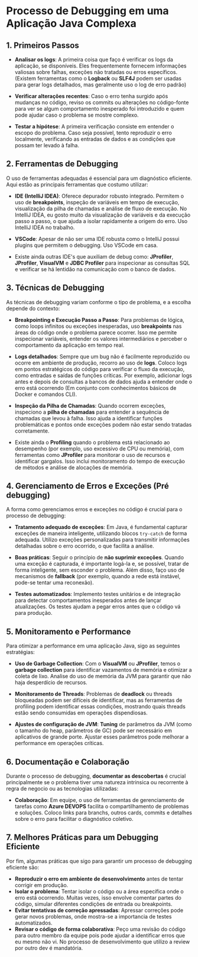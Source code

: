 # Processo de Debugging em uma Aplicação Java Complexa

## 1. Primeiros Passos

- **Analisar os logs**: A primeira coisa que faço é verificar os logs da aplicação, se disponíveis. Eles frequentemente fornecem informações valiosas sobre falhas, exceções não tratadas ou erros específicos. (Existem ferramentas como o **Logback** ou **SLF4J** podem ser usadas para gerar logs detalhados, mas geralmente uso o log de erro padrão)
  
- **Verificar alterações recentes**: Caso o erro tenha surgido após mudanças no código, reviso os commits ou alterações no código-fonte para ver se algum comportamento inesperado foi introduzido e quem pode ajudar caso o problema se mostre complexo.

- **Testar a hipótese**: A primeira verificação consiste em entender o escopo do problema. Caso seja possível, tento reproduzir o erro localmente, verificando as entradas de dados e as condições que possam ter levado à falha.

## 2. Ferramentas de Debugging
O uso de ferramentas adequadas é essencial para um diagnóstico eficiente. Aqui estão as principais ferramentas que costumo utilizar:

- **IDE (IntelliJ IDEA)**: Oferece depurador robusto integrado. Permitem o uso de **breakpoints**, inspeção de variáveis em tempo de execução, visualização da pilha de chamadas e análise de fluxo de execução. No IntelliJ IDEA, eu gosto muito da visualização de variáveis e da execução passo a passo, o que ajuda a isolar rapidamente a origem do erro. Uso IntelliJ IDEA no trabalho.

- **VSCode**: Apesar de não ser uma IDE robusta como o IntelliJ possui plugins que permitem o debugging. Uso VSCode em casa.
  
- Existe ainda outras IDE's que auxiliam de debug como: **JProfiler**, **JProfiler**, **VisualVM** e **JDBC Profiler** para inspecionar as consultas SQL e verificar se há lentidão na comunicação com o banco de dados.

## 3. Técnicas de Debugging
As técnicas de debugging variam conforme o tipo de problema, e a escolha depende do contexto:

- **Breakpointing e Execução Passo a Passo**: Para problemas de lógica, como loops infinitos ou exceções inesperadas, uso **breakpoints** nas áreas do código onde o problema parece ocorrer. Isso me permite inspecionar variáveis, entender os valores intermediários e perceber o comportamento da aplicação em tempo real.

- **Logs detalhados**: Sempre que um bug não é facilmente reproduzido ou ocorre em ambiente de produção, recorro ao uso de **logs**. Coloco logs em pontos estratégicos do código para verificar o fluxo da execução, como entradas e saídas de funções críticas. Por exemplo, adicionar logs antes e depois de consultas a bancos de dados ajuda a entender onde o erro está ocorrendo (Em conjunto com conhecimentos básicos de Docker e comandos CLI).

- **Inspeção da Pilha de Chamadas**: Quando ocorrem exceções, inspeciono a **pilha de chamadas** para entender a sequência de chamadas que levou à falha. Isso ajuda a identificar funções problemáticas e pontos onde exceções podem não estar sendo tratadas corretamente.

- Existe ainda o **Profiling** quando o problema está relacionado ao desempenho (por exemplo, uso excessivo de CPU ou memória), com ferramentas como **JProfiler** para monitorar o uso de recursos e identificar gargalos. Isso inclui monitoramento do tempo de execução de métodos e análise de alocações de memória.

## 4. Gerenciamento de Erros e Exceções (Pré debugging)
A forma como gerenciamos erros e exceções no código é crucial para o processo de debugging:

- **Tratamento adequado de exceções**: Em Java, é fundamental capturar exceções de maneira inteligente, utilizando blocos `try-catch` de forma adequada. Utilizo exceções personalizadas para transmitir informações detalhadas sobre o erro ocorrido, o que facilita a análise.

- **Boas práticas**: Seguir o princípio de **não suprimir exceções**. Quando uma exceção é capturada, é importante logá-la e, se possível, tratar de forma inteligente, sem esconder o problema. Além disso, faço uso de mecanismos de **fallback** (por exemplo, quando a rede está instável, pode-se tentar uma reconexão).

- **Testes automatizados**: Implemento testes unitários e de integração para detectar comportamentos inesperados antes de lançar atualizações. Os testes ajudam a pegar erros antes que o código vá para produção.

## 5. Monitoramento e Performance
Para otimizar a performance em uma aplicação Java, sigo as seguintes estratégias:

- **Uso de Garbage Collection**: Com o **VisualVM** ou **JProfiler**, temos o **garbage collection** para identificar vazamentos de memória e otimizar a coleta de lixo. Analise do uso de memória da JVM para garantir que não haja desperdício de recursos.

- **Monitoramento de Threads**: Problemas de **deadlock** ou threads bloqueadas podem ser difíceis de identificar, mas as ferramentas de profiling podem identificar essas condições, mostrando quais threads estão sendo consumidas em operações dispendiosas.

- **Ajustes de configuração de JVM**: **Tuning** de parâmetros da JVM (como o tamanho do heap, parâmetros de GC) pode ser necessário em aplicativos de grande porte. Ajustar esses parâmetros pode melhorar a performance em operações críticas.

## 6. Documentação e Colaboração
Durante o processo de debugging, **documentar as descobertas** é crucial principalmente se o problema tiver uma natureza intrinsica ou recorrente à regra de negocio ou as tecnologias utilizadas:

- **Colaboração**: Em equipe, o uso de ferramentas de gerenciamento de tarefas como **Azure DEVOPS** facilita o compartilhamento de problemas e soluções. Coloco links para branchs, outros cards, commits e detalhes sobre o erro para facilitar o diagnóstico coletivo.

## 7. Melhores Práticas para um Debugging Eficiente
Por fim, algumas práticas que sigo para garantir um processo de debugging eficiente são:

- **Reproduzir o erro em ambiente de desenvolvimento** antes de tentar corrigir em produção.
- **Isolar o problema**: Tentar isolar o código ou a área específica onde o erro está ocorrendo. Muitas vezes, isso envolve comentar partes do código, simular diferentes condições de entrada ou breakpoints.
- **Evitar tentativas de correção apressadas**: Apressar correções pode gerar novos problemas, onde mostra-se a importancia de testes automatizados.
- **Revisar o código de forma colaborativa**: Peço uma revisão do código para outro membro da equipe pois pode ajudar a identificar erros que eu mesmo não vi. No processo de desenvolvimento que utilizo a review por outro dev é mandatória.
